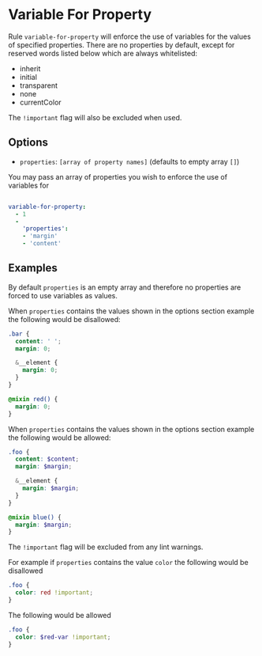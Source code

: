 # Variable For Property

Rule `variable-for-property` will enforce the use of variables for the values of specified properties.
There are no properties by default, except for reserved words listed below which are always whitelisted:
* inherit
* initial
* transparent
* none
* currentColor

The `!important` flag will also be excluded when used.

## Options

* `properties`: `[array of property names]` (defaults to empty array `[]`)

You may pass an array of properties you wish to enforce the use of variables for

```yaml

variable-for-property:
  - 1
  -
    'properties':
    - 'margin'
    - 'content'
```

## Examples

By default `properties` is an empty array and therefore no properties are forced to use variables as values.

When `properties` contains the values shown in the options section example the following would be disallowed:

```scss
.bar {
  content: ' ';
  margin: 0;

  &__element {
    margin: 0;
  }
}

@mixin red() {
  margin: 0;
}
```

When `properties` contains the values shown in the options section example the following would be allowed:

```scss
.foo {
  content: $content;
  margin: $margin;

  &__element {
    margin: $margin;
  }
}

@mixin blue() {
  margin: $margin;
}

```

The `!important` flag will be excluded from any lint warnings.

For example if `properties` contains the value `color` the following would be disallowed

```scss
.foo {
  color: red !important;
}
```

The following would be allowed

```scss
.foo {
  color: $red-var !important;
}
```
